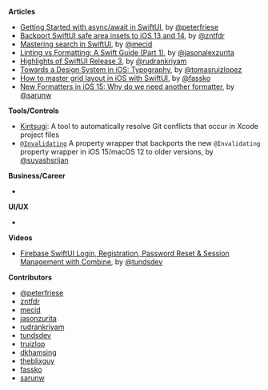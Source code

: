 
**Articles**

* [Getting Started with async/await in SwiftUI](https://peterfriese.dev/swiftui-concurrency-essentials-part1/), by [@peterfriese](https://twitter.com/peterfriese)
* [Backport SwiftUI safe area insets to iOS 13 and 14](https://www.fivestars.blog/articles/safe-area-insets-2/), by [@zntfdr](https://twitter.com/zntfdr)
* [Mastering search in SwiftUI](https://swiftwithmajid.com/2021/06/23/mastering-search-in-swiftui/), by [@mecid](https://twitter.com/mecid)
* [Linting vs Formatting: A Swift Guide (Part 1)](https://jasonzurita.com/linting-and-formatting-swift-part-1/), by [@jasonalexzurita](https://twitter.com/jasonalexzurita)
* [Highlights of SwiftUI Release 3](https://rudrank.blog/highlights-swiftui-3), by [@rudrankriyam](https://twitter.com/rudrankriyam)
* [Towards a Design System in iOS: Typography](https://medium.com/engineering-at-goodnotes/design-system-ios-typography-9459cb842673), by [@tomasruizlopez](https://twitter.com/tomasruizlopez)
* [How to master grid layout in iOS with SwiftUI](https://kristaps.me/blog/swiftui-gridview/), by [@fassko](https://twitter.com/fassko)
* [New Formatters in iOS 15: Why do we need another formatter](https://sarunw.com/posts/new-formatters-in-ios15/), by [@sarunw](https://twitter.com/sarunw)

**Tools/Controls**

* [Kintsugi](https://github.com/Lightricks/Kintsugi): A tool to automatically resolve Git conflicts that occur in Xcode project files
* [`@Invalidating`](https://github.com/theblixguy/Invalidating) A property wrapper that backports the new `@Invalidating` property wrapper in iOS 15/macOS 12 to older versions, by [@suyashsrijan](https://twitter.com/suyashsrijan)

**Business/Career**

*

**UI/UX**

*

**Videos**

* [Firebase SwiftUI Login, Registration, Password Reset & Session Management with Combine](https://youtu.be/5gIuYHn9nOc), by [@tundsdev](https://twitter.com/tundsdev)

**Contributors**

* [@peterfriese](https://twitter.com/peterfriese)
* [zntfdr](https://github.com/zntfdr)
* [mecid](https://github.com/mecid)
* [jasonzurita](https://github.com/jasonzurita)
* [rudrankriyam](https://github.com/rudrankriyam)
* [tundsdev](https://github.com/tunds)
* [truizlop](https://github.com/truizlop)
* [dkhamsing](https://github.com/dkhamsing)
* [theblixguy](https://github.com/theblixguy)
* [fassko](https://github.com/fassko)
* [sarunw](https://github.com/sarunw)
